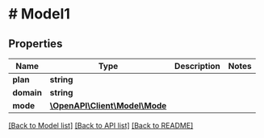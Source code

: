 # # Model1

## Properties

Name | Type | Description | Notes
------------ | ------------- | ------------- | -------------
**plan** | **string** |  |
**domain** | **string** |  |
**mode** | [**\OpenAPI\Client\Model\Mode**](Mode.md) |  |

[[Back to Model list]](../../README.md#models) [[Back to API list]](../../README.md#endpoints) [[Back to README]](../../README.md)
